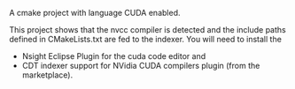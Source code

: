A cmake project with language CUDA enabled.

This project shows that the nvcc compiler is detected and the include paths
defined in CMakeLists.txt are fed to the indexer.
You will need to install the 
- Nsight Eclipse Plugin for the cuda code editor and
- CDT indexer support for NVidia CUDA compilers plugin (from the marketplace).
